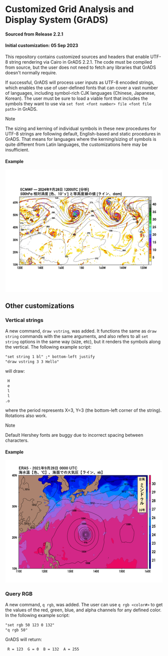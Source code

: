 # Customized Grid Analysis and Display System (GrADS)
#### Sourced from Release 2.2.1
#### Initial customization: 05 Sep 2023

This repository contains customized sources and headers that enable UTF-8
string rendering via Cairo in GrADS 2.2.1. 
The code must be compiled from source, but the user does 
not need to fetch any libraries that GrADS doesn't normally require.

If successful, GrADS will process user inputs as UTF-8 encoded strings, 
which enables the use of user-defined fonts that can cover a vast number 
of languages, including symbol-rich CJK languages 
(Chinese, Japanese, Korean). The user must be sure to load a viable
font that includes the symbols they want to use via `set font <font number> file <font file path>` 
in GrADS.

> [!NOTE]
> The sizing and kerning of individual symbols in these new procedures for UTF-8 strings are following default, English-based and static procedures in GrADS. That means for languages where the kerning/sizing of symbols is quite different from Latin languages, the customizations here may be insufficient.

#### Example
![an example](https://raw.githubusercontent.com/A-Kyle/GrADS-CJK/master/example/utf8_01.png)

## Other customizations

### Vertical strings

A new command, `draw vstring`, was added. It functions the same as `draw string`
commands with the same arguments, and also refers to all
`set string` options in the same way (size, etc), but it 
renders the symbols along the vertical. The following example script:

    "set string 1 bl" ;* bottom-left justify
    "draw vstring 3 3 Hello"

will draw:

     H
     e
     l
     l
    .o

where the period represents X=3, Y=3 (the bottom-left corner
of the string). Rotations also work. 

> [!NOTE]
> Default Hershey fonts are buggy due to incorrect spacing between characters.

#### Example
![an example](https://raw.githubusercontent.com/A-Kyle/GrADS-CJK/master/example/utf8_02.png)

### Query RGB

A new command, `q rgb`, was added. The user can use `q rgb <color#>` to
get the values of the red, green, blue, and alpha channels for any
defined color. In the following example script:

    "set rgb 50 123 0 132"
    "q rgb 50"

GrADS will return:

     R = 123  G = 0  B = 132  A = 255

